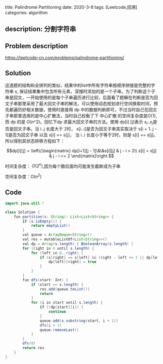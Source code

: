 title:    Palindrome Partitioning
date: 2020-3-8
tags: [Leetcode,回溯]
categories: algorithm

description: 分割字符串
---

## Problem description

https://leetcode-cn.com/problems/palindrome-partitioning/

## Solution

这道题的结构和全排列的类似，结果中的list中所有字符串按顺序拼接是完整的字符串 s, 保证结果集中包含所有元素，深搜时添加的是一个子串。为了判断这个子串是回文，一开始使用的是每个子串遍历进行比较，后面看了题解在判断是否为回文子串那里采用了最大回文子串的解法，可以使用动态规划进行空间换取时间，预先都遍历好相关数据，使用时直接用 dp 中的数据判断即可，不过当时自己在回文子串那里选用的是中心扩散法，当时自己权衡了下 中心扩散 的空间复杂度是O(1),而 dp 的是 O(n^2)。回忆下dp 求最大回文子串的方法。使用 dp[i] [j]表示 $s_i..s_j$是否是回文子串。当 i..j 长度大于 2时， s[i..i]是否为回文子串其实取决于 s[i + 1..j - 1]是否为回文子串 以及 s[i] == s[j]， 当 i..i 长度小于等于2时，则是 s[i] == s[j]。所以得到其状态转移方程如下：

$$dp[i][j] = 
\left\{\begin{matrix}
dp[i+1][j - 1]\&\&s[i][j] & j - i > 2\\ 
s[i] = s[j] & j - i <= 2
\end{matrix}\right.$$

时间复杂度： $O(2^n)$,因为每个数后面均可能发生截断成为子串

空间复杂度：$O(n^2)$

## Code

```java
import java.util.*

class Solution {
    fun partition(s: String): List<List<String>> {
        if (s.isEmpty()) {
            return emptyList()
        }
        val queue = ArrayDeque<String>()
        val res = mutableListOf<List<String>>()
        val dp = Array(s.length) { BooleanArray(s.length) }
        for (right in 0 until s.length) {
            for (left in 0..right) {
                if (s[right] == s[left] && (right - left <= 2 || dp[left + 1][right - 1])) {
                    dp[left][right] = true
                }
            }
        }
        fun dfs(start: Int) {
            if (start == s.length) {
                res.add(queue.toList())
                return
            }
            for (i in start until s.length) {
                if (!dp[start][i]) {
                    continue
                }
                queue.add(s.substring(start, i + 1))
                dfs(i + 1)
                queue.removeLast()
            }
        }
        dfs(0)
        return res
    }
}
```